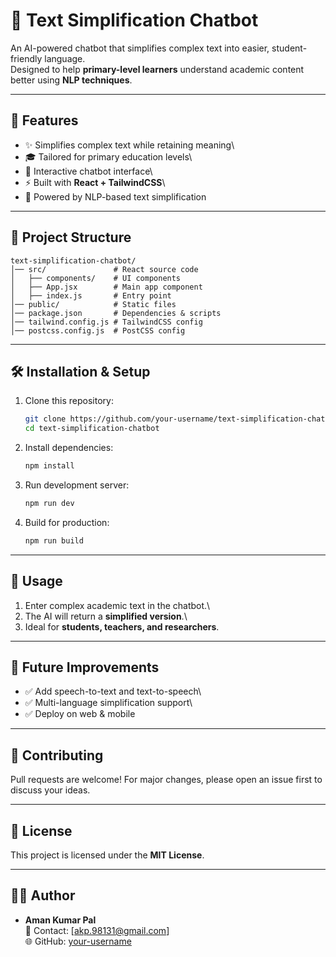 # 🧠 Text Simplification Chatbot

An AI-powered chatbot that simplifies complex text into easier,
student-friendly language.\
Designed to help **primary-level learners** understand academic content
better using **NLP techniques**.

------------------------------------------------------------------------

## 🚀 Features

-   ✨ Simplifies complex text while retaining meaning\
-   🎓 Tailored for primary education levels\
-   💬 Interactive chatbot interface\
-   ⚡ Built with **React + TailwindCSS**\
-   🤖 Powered by NLP-based text simplification

------------------------------------------------------------------------

## 📂 Project Structure

    text-simplification-chatbot/
    │── src/               # React source code
    │   ├── components/    # UI components
    │   ├── App.jsx        # Main app component
    │   ├── index.js       # Entry point
    │── public/            # Static files
    │── package.json       # Dependencies & scripts
    │── tailwind.config.js # TailwindCSS config
    │── postcss.config.js  # PostCSS config

------------------------------------------------------------------------

## 🛠️ Installation & Setup

1.  Clone this repository:

    ``` bash
    git clone https://github.com/your-username/text-simplification-chatbot.git
    cd text-simplification-chatbot
    ```

2.  Install dependencies:

    ``` bash
    npm install
    ```

3.  Run development server:

    ``` bash
    npm run dev
    ```

4.  Build for production:

    ``` bash
    npm run build
    ```

------------------------------------------------------------------------

## 📖 Usage

1.  Enter complex academic text in the chatbot.\
2.  The AI will return a **simplified version**.\
3.  Ideal for **students, teachers, and researchers**.

------------------------------------------------------------------------

## 🔮 Future Improvements

-   ✅ Add speech-to-text and text-to-speech\
-   ✅ Multi-language simplification support\
-   ✅ Deploy on web & mobile

------------------------------------------------------------------------

## 🤝 Contributing

Pull requests are welcome! For major changes, please open an issue first
to discuss your ideas.

------------------------------------------------------------------------

## 📜 License

This project is licensed under the **MIT License**.

------------------------------------------------------------------------

## 👨‍💻 Author

-   **Aman Kumar Pal**\
    📧 Contact: \[akp.98131@gmail.com\]\
    🌐 GitHub: [your-username](https://github.com/aman-423)
